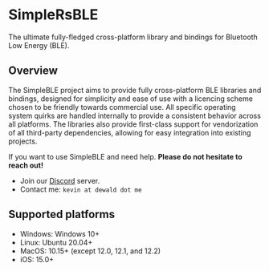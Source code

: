 # SimpleRsBLE

The ultimate fully-fledged cross-platform library and bindings for
Bluetooth Low Energy (BLE).

## Overview

The SimpleBLE project aims to provide fully cross-platform BLE libraries
and bindings, designed for simplicity and ease of use with a licencing
scheme chosen to be friendly towards commercial use.
All specific operating system quirks are handled internally to provide a
consistent behavior across all platforms. The libraries also provide
first-class support for vendorization of all third-party dependencies,
allowing for easy integration into existing projects.

If you want to use SimpleBLE and need help. **Please do not hesitate to
reach out!**

-   Join our [Discord](https://discord.gg/N9HqNEcvP3) server.
-   Contact me: `kevin at dewald dot me`

## Supported platforms

-   Windows: Windows 10+
-   Linux: Ubuntu 20.04+
-   MacOS: 10.15+ (except 12.0, 12.1, and 12.2)
-   iOS: 15.0+
